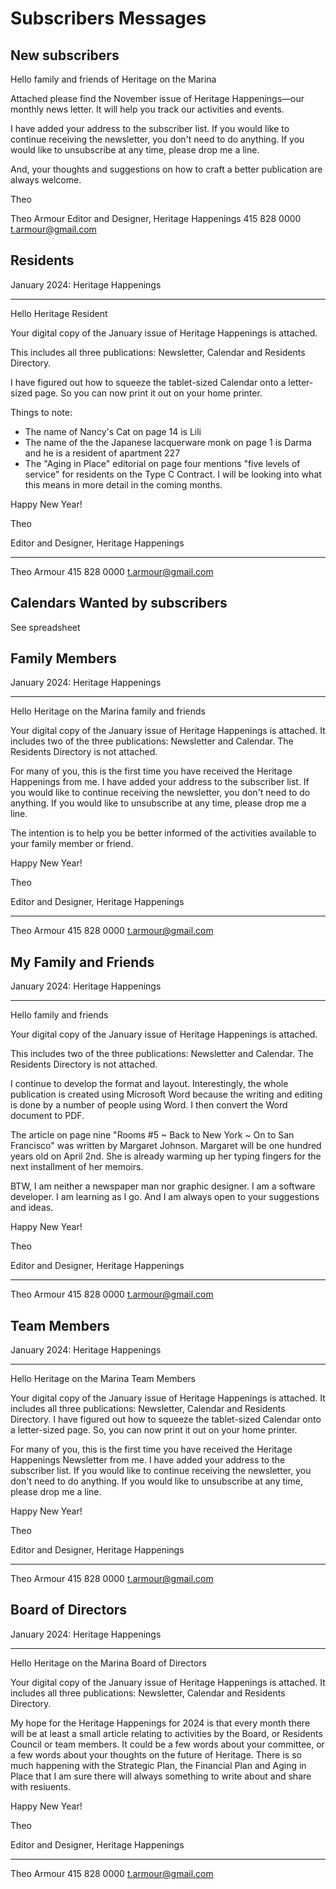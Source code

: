 # Subscribers Messages



## New subscribers

Hello family and friends of Heritage on the Marina

Attached please find the November issue of Heritage Happenings—our monthly news letter. It will help you track our activities and events.

I have added your address to the subscriber list. If you would like to continue receiving the newsletter, you don't need to do anything. If you would like to unsubscribe at any time, please drop me a line.

And, your thoughts and suggestions on how to craft a better publication are always welcome.

Theo

Theo Armour
Editor and Designer, Heritage Happenings
415 828 0000
t.armour@gmail.com



## Residents

January 2024: Heritage Happenings

***

Hello Heritage Resident

Your digital copy of the January issue of Heritage Happenings is attached.

This includes all three publications: Newsletter, Calendar and Residents Directory.

I have figured out how to squeeze the tablet-sized Calendar onto a letter-sized page. So you can now print it out on your home printer.

Things to note:

* The name of Nancy's Cat on page 14 is Lili
* The name of the the Japanese lacquerware monk on page 1 is Darma and he is a resident of apartment 227
* The "Aging in Place" editorial on page four mentions "five levels of service" for residents on the Type C Contract. I will be looking into what this means in more detail in the coming months.

Happy New Year!

Theo

Editor and Designer, Heritage Happenings

***

Theo Armour
415 828 0000
t.armour@gmail.com


## Calendars Wanted by subscribers

See spreadsheet


## Family Members

January 2024: Heritage Happenings

***

Hello Heritage on the Marina family and friends

Your digital copy of the January issue of Heritage Happenings is attached. It includes two of the three publications: Newsletter and Calendar. The Residents Directory is not attached.

For many of you, this is the first time you have received the Heritage Happenings from me. I have added your address to the subscriber list. If you would like to continue receiving the newsletter, you don't need to do anything. If you would like to unsubscribe at any time, please drop me a line.

The intention is to help you be better informed of the activities available to your family member or friend.

Happy New Year!

Theo

Editor and Designer, Heritage Happenings

***

Theo Armour
415 828 0000
t.armour@gmail.com


## My Family and Friends

January 2024: Heritage Happenings

***

Hello family and friends

Your digital copy of the January issue of Heritage Happenings is attached.

This includes two of the three publications: Newsletter and Calendar. The Residents Directory is not attached.

I continue to develop the format and layout. Interestingly, the whole publication is created using Microsoft Word because the writing and editing is done by a number of people using Word. I then convert the Word document to PDF.

The article on page nine "Rooms #5 ~ Back to New York ~ On to San Francisco" was written by Margaret Johnson. Margaret will be one hundred years old on April 2nd. She is already warming up her typing fingers for the next installment of her memoirs.

BTW, I am neither a newspaper man nor graphic designer. I am a software developer. I am learning as I go. And I am always open to your suggestions and ideas.

Happy New Year!

Theo

Editor and Designer, Heritage Happenings

***

Theo Armour
415 828 0000
t.armour@gmail.com


## Team Members


January 2024: Heritage Happenings

***

Hello Heritage on the Marina Team Members

Your digital copy of the January issue of Heritage Happenings is attached. It includes all three publications: Newsletter, Calendar and Residents Directory. I have figured out how to squeeze the tablet-sized Calendar onto a letter-sized page. So, you can now print it out on your home printer.

For many of you, this is the first time you have received the Heritage Happenings Newsletter from me. I have added your address to the subscriber list. If you would like to continue receiving the newsletter, you don't need to do anything. If you would like to unsubscribe at any time, please drop me a line.

Happy New Year!

Theo

Editor and Designer, Heritage Happenings

***

Theo Armour
415 828 0000
t.armour@gmail.com


## Board of Directors


January 2024: Heritage Happenings

***


Hello Heritage on the Marina Board of Directors

Your digital copy of the January issue of Heritage Happenings is attached. It includes all three publications: Newsletter, Calendar and Residents Directory.

My hope for the Heritage Happenings for 2024 is that every month there will be at least a small article relating to activities by the Board, or Residents Council or team members. It could be a few words about your committee, or a few words about your thoughts on the future of Heritage. There is so much happening with the Strategic Plan, the Financial Plan and Aging in Place that I am sure there will always something to write about and share with resiuents.

Happy New Year!

Theo

Editor and Designer, Heritage Happenings

***

Theo Armour
415 828 0000
t.armour@gmail.com

